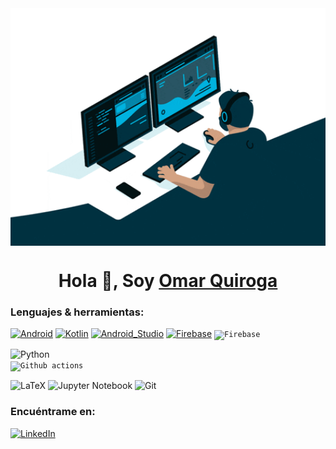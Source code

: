 
<img align="center" alt="GIF" src="https://raw.githubusercontent.com/yqz1280/yqz1280/master/code.gif" width="1024" height="380" style="max-width:100%;">


<h1 align="center">Hola 👋, Soy <a href=https://www.linkedin.com/in/omar-quiroga-6a757a1a9 target="_blank">Omar Quiroga </a></h1>

<h3>Lenguajes & herramientas:</h3>

[![Android](https://img.shields.io/badge/Android-3DDC84?style=for-the-badge&logo=android&logoColor=white&labelColor=101010)]()
[![Kotlin](https://img.shields.io/badge/Kotlin-0095D5?style=for-the-badge&logo=kotlin&logoColor=white&labelColor=101010)]()
[![Android_Studio](https://img.shields.io/badge/Android_Studio-3DDC84?style=for-the-badge&logo=android-studio&logoColor=white&labelColor=101010)]()
[![Firebase](https://img.shields.io/badge/Firebase-FFCA28?style=for-the-badge&logo=firebase&logoColor=white&labelColor=101010)]()
<code><img alt="Firebase" src="https://img.shields.io/badge/-Firebase-fcc603?style=flat-square&logo=firebase&logoColor=white"/></code>
</br>

![Python](https://img.shields.io/badge/python-3670A0?style=for-the-badge&logo=python&logoColor=ffdd54)
</br>
<code><img alt="Github actions" src="https://img.shields.io/badge/-Github_Actions-2088FF?style=flat-square&logo=github-actions&logoColor=white" /></code></p>
![LaTeX](https://img.shields.io/badge/latex-%23008080.svg?style=for-the-badge&logo=latex&logoColor=white)
![Jupyter Notebook](https://img.shields.io/badge/jupyter-%23FA0F00.svg?style=for-the-badge&logo=jupyter&logoColor=white)
![Git](https://img.shields.io/badge/git-%23F05033.svg?style=for-the-badge&logo=git&logoColor=white)

<h3>Encuéntrame en:</h3>

[![LinkedIn](https://img.shields.io/badge/LinkedIn-Omar_Quiroga-0077B5?style=for-the-badge&logo=linkedin&logoColor=white&labelColor=101010)](https://www.linkedin.com/in/omar-quiroga-6a757a1a9)


